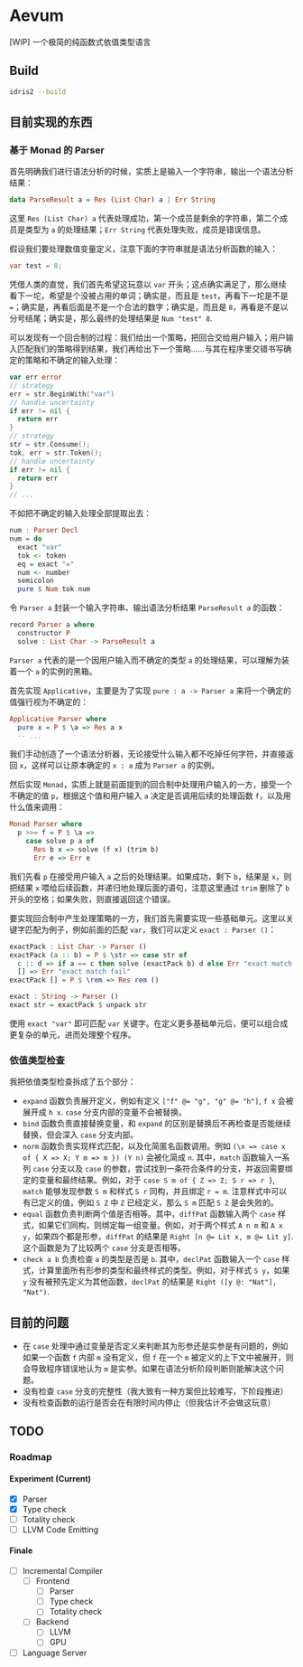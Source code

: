 # Aevum

[WIP] 一个极简的纯函数式依值类型语言

## Build

```bash
idris2 --build
```

## 目前实现的东西

### 基于 Monad 的 Parser

首先明确我们进行语法分析的时候，实质上是输入一个字符串，输出一个语法分析结果：

```haskell
data ParseResult a = Res (List Char) a | Err String
```

这里 `Res (List Char) a` 代表处理成功，第一个成员是剩余的字符串，第二个成员是类型为 `a` 的处理结果；`Err String` 代表处理失败，成员是错误信息。

假设我们要处理数值变量定义，注意下面的字符串就是语法分析函数的输入：

```java
var test = 8;
```

凭借人类的直觉，我们首先希望这玩意以 `var` 开头；这点确实满足了，那么继续看下一坨，希望是个没被占用的单词；确实是，而且是 `test`，再看下一坨是不是 `=`；确实是，再看后面是不是一个合法的数字；确实是，而且是 `8`，再看是不是以分号结尾；确实是，那么最终的处理结果是 `Num "test" 8`.

可以发现有一个回合制的过程：我们给出一个策略，把回合交给用户输入；用户输入匹配我们的策略得到结果，我们再给出下一个策略……与其在程序里交错书写确定的策略和不确定的输入处理：

```go
var err error
// strategy
err = str.BeginWith("var")
// handle uncertainty
if err != nil {
  return err
}
// strategy
str = str.Consume();
tok, err = str.Token();
// handle uncertainty
if err != nil {
  return err
}
// ...
```

不如把不确定的输入处理全部提取出去：

```haskell
num : Parser Decl
num = do
  exact "var"
  tok <- token
  eq = exact "="
  num <- number
  semicolon
  pure $ Num tok num
```

令 `Parser a` 封装一个输入字符串、输出语法分析结果 `ParseResult a` 的函数：

```haskell
record Parser a where
  constructor P
  solve : List Char -> ParseResult a
```

`Parser a` 代表的是一个因用户输入而不确定的类型 `a` 的处理结果，可以理解为装着一个 `a` 的实例的黑箱。

首先实现 `Applicative`，主要是为了实现 `pure : a -> Parser a` 来将一个确定的值强行视为不确定的：

```haskell
Applicative Parser where
  pure x = P $ \a => Res a x
  -- ...
```

我们手动创造了一个语法分析器，无论接受什么输入都不吃掉任何字符，并直接返回 `x`，这样可以让原本确定的 `x : a` 成为 `Parser a` 的实例。

然后实现 `Monad`，实质上就是前面提到的回合制中处理用户输入的一方，接受一个不确定的值 `p`，根据这个值和用户输入 `a` 决定是否调用后续的处理函数 `f`，以及用什么值来调用：

```haskell
Monad Parser where
  p >>= f = P $ \a =>
    case solve p a of
      Res b x => solve (f x) (trim b)
      Err e => Err e
```

我们先看 `p` 在接受用户输入 `a` 之后的处理结果。如果成功，剩下 `b`，结果是 `x`，则把结果 `x` 喂给后续函数，并递归地处理后面的语句，注意这里通过 `trim` 删除了 `b` 开头的空格；如果失败，则直接返回这个错误。

要实现回合制中产生处理策略的一方，我们首先需要实现一些基础单元。这里以关键字匹配为例子，例如前面的匹配 `var`，我们可以定义 `exact : Parser ()`：

```haskell
exactPack : List Char -> Parser ()
exactPack (a :: b) = P $ \str => case str of
  c :: d => if a == c then solve (exactPack b) d else Err "exact match fail"
  [] => Err "exact match fail"
exactPack [] = P $ \rem => Res rem ()

exact : String -> Parser ()
exact str = exactPack $ unpack str
```

使用 `exact "var"` 即可匹配 `var` 关键字。在定义更多基础单元后，便可以组合成更复杂的单元，进而处理整个程序。

### 依值类型检查

我把依值类型检查拆成了五个部分：

- `expand` 函数负责展开定义，例如有定义 `["f" @= "g", "g" @= "h"]`, `f x` 会被展开成 `h x`. `case` 分支内部的变量不会被替换。
- `bind` 函数负责直接替换变量，和 `expand` 的区别是替换后不再检查是否能继续替换，但会深入 `case` 分支内部。
- `norm` 函数负责实现样式匹配，以及化简匿名函数调用。例如 `(\x => case x of { X => X; Y m => m }) (Y n)` 会被化简成 `n`. 其中，`match` 函数输入一系列 `case` 分支以及 `case` 的参数，尝试找到一条符合条件的分支，并返回需要绑定的变量和最终结果。例如，对于 `case S m of { Z => Z; S r => r }`, `match` 能够发现参数 `S m` 和样式 `S r` 同构，并且绑定 `r = m`. 注意样式中可以有已定义的值，例如 `S Z` 中 `Z` 已经定义，那么 `S m` 匹配 `S Z` 是会失败的。
- `equal` 函数负责判断两个值是否相等。其中，`diffPat` 函数输入两个 `case` 样式，如果它们同构，则绑定每一组变量。例如，对于两个样式 `A n m` 和 `A x y`，如果四个都是形参，`diffPat` 的结果是 `Right [n @= Lit x, m @= Lit y]`. 这个函数是为了比较两个 `case` 分支是否相等。
- `check a b` 负责检查 `a` 的类型是否是 `b`. 其中，`declPat` 函数输入一个 `case` 样式，计算里面所有形参的类型和最终样式的类型。例如，对于样式 `S y`，如果 `y` 没有被预先定义为其他函数，`declPat` 的结果是 `Right ([y @: "Nat"], "Nat")`.

## 目前的问题

- 在 `case` 处理中通过变量是否定义来判断其为形参还是实参是有问题的，例如如果一个函数 `f` 内部 `m` 没有定义，但 `f` 在一个 `m` 被定义的上下文中被展开，则会导致程序错误地认为 `m` 是实参。如果在语法分析阶段判断则能解决这个问题。
- 没有检查 `case` 分支的完整性（我大致有一种方案但比较难写，下阶段推进）
- 没有检查函数的运行是否会在有限时间内停止（但我估计不会做这玩意）

## TODO

### Roadmap

#### Experiment (Current)

- [x] Parser
- [x] Type check
- [ ] Totality check
- [ ] LLVM Code Emitting

#### Finale

- [ ] Incremental Compiler
  - [ ] Frontend
    - [ ] Parser
    - [ ] Type check
    - [ ] Totality check
  - [ ] Backend
    - [ ] LLVM
    - [ ] GPU
- [ ] Language Server
